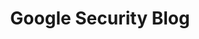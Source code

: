 ---
title: Google Security Blog
description: The latest news and insights from Google on security and safety on the Internet 
url: https://security.googleblog.com/
image:
    # url: '/assets/images/cafe.png'
    # alt: 'Cafe'
tags: ['blog', 'news']
pubDate: 2023-11-07
draft: false
---